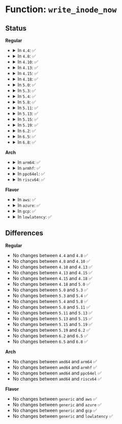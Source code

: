 # Function: <code>write_inode_now</code>

## Status
<b>Regular</b>
<ul>
<li>
<details>
<summary>In <code>4.4</code>: ✅</summary>

```c
int write_inode_now(struct inode *inode, int sync);
```

**Collision:** Unique Global

**Inline:** No

**Transformation:** False

**Instances:**

```
In fs/fs-writeback.c (ffffffff8123c1c0)
Location: fs/fs-writeback.c:2341
Inline: False
Direct callers:
  - fs/block_dev.c:__blkdev_put
  - fs/fat/file.c:fat_setattr
  - fs/fat/file.c:fat_setattr
  - fs/fuse/file.c:fuse_flush
  - fs/fuse/file.c:fuse_release
```
**Symbols:**

```
ffffffff8123c1c0-ffffffff8123c2cd: write_inode_now (STB_GLOBAL)
```
</details>
</li>
<li>
<details>
<summary>In <code>4.8</code>: ✅</summary>

```c
int write_inode_now(struct inode *inode, int sync);
```

**Collision:** Unique Global

**Inline:** No

**Transformation:** False

**Instances:**

```
In fs/fs-writeback.c (ffffffff812640d0)
Location: fs/fs-writeback.c:2420
Inline: False
Direct callers:
  - fs/block_dev.c:__blkdev_put
  - fs/fat/file.c:fat_cont_expand
  - fs/fat/file.c:fat_cont_expand
  - fs/fuse/file.c:fuse_flush
  - fs/fuse/file.c:fuse_release
```
**Symbols:**

```
ffffffff812640d0-ffffffff8126418f: write_inode_now (STB_GLOBAL)
```
</details>
</li>
<li>
<details>
<summary>In <code>4.10</code>: ✅</summary>

```c
int write_inode_now(struct inode *inode, int sync);
```

**Collision:** Unique Global

**Inline:** No

**Transformation:** False

**Instances:**

```
In fs/fs-writeback.c (ffffffff81277510)
Location: fs/fs-writeback.c:2418
Inline: False
Direct callers:
  - fs/block_dev.c:__blkdev_put
  - fs/fat/file.c:fat_cont_expand
  - fs/fat/file.c:fat_cont_expand
  - fs/fuse/file.c:fuse_flush
  - fs/fuse/file.c:fuse_release
```
**Symbols:**

```
ffffffff81277510-ffffffff812775cf: write_inode_now (STB_GLOBAL)
```
</details>
</li>
<li>
<details>
<summary>In <code>4.13</code>: ✅</summary>

```c
int write_inode_now(struct inode *inode, int sync);
```

**Collision:** Unique Global

**Inline:** No

**Transformation:** False

**Instances:**

```
In fs/fs-writeback.c (ffffffff812848b0)
Location: fs/fs-writeback.c:2427
Inline: False
Direct callers:
  - fs/block_dev.c:__blkdev_put
  - fs/fat/file.c:fat_cont_expand
  - fs/fat/file.c:fat_cont_expand
  - fs/fuse/file.c:fuse_flush
  - fs/fuse/file.c:fuse_release
```
**Symbols:**

```
ffffffff812848b0-ffffffff81284967: write_inode_now (STB_GLOBAL)
```
</details>
</li>
<li>
<details>
<summary>In <code>4.15</code>: ✅</summary>

```c
int write_inode_now(struct inode *inode, int sync);
```

**Collision:** Unique Global

**Inline:** No

**Transformation:** False

**Instances:**

```
In fs/fs-writeback.c (ffffffff812a73f0)
Location: fs/fs-writeback.c:2442
Inline: False
Direct callers:
  - fs/block_dev.c:__blkdev_put
  - fs/fat/file.c:fat_cont_expand
  - fs/fat/file.c:fat_cont_expand
  - fs/fuse/file.c:fuse_flush
  - fs/fuse/file.c:fuse_release
```
**Symbols:**

```
ffffffff812a73f0-ffffffff812a74a7: write_inode_now (STB_GLOBAL)
```
</details>
</li>
<li>
<details>
<summary>In <code>4.18</code>: ✅</summary>

```c
int write_inode_now(struct inode *inode, int sync);
```

**Collision:** Unique Global

**Inline:** No

**Transformation:** False

**Instances:**

```
In fs/fs-writeback.c (ffffffff812cdfb0)
Location: fs/fs-writeback.c:2440
Inline: False
Direct callers:
  - fs/block_dev.c:__blkdev_put
  - fs/fat/file.c:fat_cont_expand
  - fs/fat/file.c:fat_cont_expand
  - fs/fuse/file.c:fuse_flush
  - fs/fuse/file.c:fuse_release
```
**Symbols:**

```
ffffffff812cdfb0-ffffffff812ce069: write_inode_now (STB_GLOBAL)
```
</details>
</li>
<li>
<details>
<summary>In <code>5.0</code>: ✅</summary>

```c
int write_inode_now(struct inode *inode, int sync);
```

**Collision:** Unique Global

**Inline:** No

**Transformation:** False

**Instances:**

```
In fs/fs-writeback.c (ffffffff812e32b0)
Location: fs/fs-writeback.c:2469
Inline: False
Direct callers:
  - fs/block_dev.c:__blkdev_put
  - fs/fat/file.c:fat_cont_expand
  - fs/fat/file.c:fat_cont_expand
  - fs/fuse/file.c:fuse_flush
  - fs/fuse/file.c:fuse_release
```
**Symbols:**

```
ffffffff812e32b0-ffffffff812e3369: write_inode_now (STB_GLOBAL)
```
</details>
</li>
<li>
<details>
<summary>In <code>5.3</code>: ✅</summary>

```c
int write_inode_now(struct inode *inode, int sync);
```

**Collision:** Unique Global

**Inline:** No

**Transformation:** False

**Instances:**

```
In fs/fs-writeback.c (ffffffff81301090)
Location: fs/fs-writeback.c:2484
Inline: False
Direct callers:
  - fs/block_dev.c:__blkdev_put
  - fs/fat/file.c:fat_cont_expand
  - fs/fat/file.c:fat_cont_expand
  - fs/fuse/file.c:fuse_flush
  - fs/fuse/file.c:fuse_release
```
**Symbols:**

```
ffffffff81301090-ffffffff8130114c: write_inode_now (STB_GLOBAL)
```
</details>
</li>
<li>
<details>
<summary>In <code>5.4</code>: ✅</summary>

```c
int write_inode_now(struct inode *inode, int sync);
```

**Collision:** Unique Global

**Inline:** No

**Transformation:** False

**Instances:**

```
In fs/fs-writeback.c (ffffffff81313770)
Location: fs/fs-writeback.c:2572
Inline: False
Direct callers:
  - fs/block_dev.c:__blkdev_put
  - fs/fat/file.c:fat_cont_expand
  - fs/fat/file.c:fat_cont_expand
  - fs/fuse/dir.c:fuse_do_setattr
  - fs/fuse/dir.c:fuse_do_setattr
  - fs/fuse/file.c:fuse_flush
  - fs/fuse/file.c:fuse_release
```
**Symbols:**

```
ffffffff81313770-ffffffff8131382c: write_inode_now (STB_GLOBAL)
```
</details>
</li>
<li>
<details>
<summary>In <code>5.8</code>: ✅</summary>

```c
int write_inode_now(struct inode *inode, int sync);
```

**Collision:** Unique Global

**Inline:** No

**Transformation:** False

**Instances:**

```
In fs/fs-writeback.c (ffffffff8134d030)
Location: fs/fs-writeback.c:2581
Inline: False
Direct callers:
  - fs/inode.c:iput_final
  - fs/block_dev.c:bdev_write_inode
  - fs/fat/file.c:fat_cont_expand
  - fs/fat/file.c:fat_cont_expand
  - fs/fuse/dir.c:fuse_do_setattr
  - fs/fuse/dir.c:fuse_do_setattr
  - fs/fuse/file.c:fuse_flush
  - fs/fuse/file.c:fuse_release
```
**Symbols:**

```
ffffffff8134d030-ffffffff8134d0ea: write_inode_now (STB_GLOBAL)
```
</details>
</li>
<li>
<details>
<summary>In <code>5.11</code>: ✅</summary>

```c
int write_inode_now(struct inode *inode, int sync);
```

**Collision:** Unique Global

**Inline:** No

**Transformation:** False

**Instances:**

```
In fs/fs-writeback.c (ffffffff81359f30)
Location: fs/fs-writeback.c:2574
Inline: False
Direct callers:
  - fs/inode.c:iput_final
  - fs/block_dev.c:bdev_write_inode
  - fs/fat/file.c:fat_cont_expand
  - fs/fat/file.c:fat_cont_expand
  - fs/fuse/dir.c:fuse_do_setattr
  - fs/fuse/file.c:fuse_flush
  - fs/fuse/file.c:fuse_release
```
**Symbols:**

```
ffffffff81359f30-ffffffff81359fea: write_inode_now (STB_GLOBAL)
```
</details>
</li>
<li>
<details>
<summary>In <code>5.13</code>: ✅</summary>

```c
int write_inode_now(struct inode *inode, int sync);
```

**Collision:** Unique Global

**Inline:** No

**Transformation:** False

**Instances:**

```
In fs/fs-writeback.c (ffffffff81360ba0)
Location: fs/fs-writeback.c:2575
Inline: False
Direct callers:
  - fs/inode.c:iput_final
  - fs/block_dev.c:__blkdev_put
  - fs/fat/file.c:fat_cont_expand
  - fs/fat/file.c:fat_cont_expand
  - fs/fuse/dir.c:fuse_do_setattr
  - fs/fuse/file.c:fuse_flush
  - fs/fuse/file.c:fuse_release
```
**Symbols:**

```
ffffffff81360ba0-ffffffff81360c5a: write_inode_now (STB_GLOBAL)
```
</details>
</li>
<li>
<details>
<summary>In <code>5.15</code>: ✅</summary>

```c
int write_inode_now(struct inode *inode, int sync);
```

**Collision:** Unique Global

**Inline:** No

**Transformation:** False

**Instances:**

```
In fs/fs-writeback.c (ffffffff813af210)
Location: fs/fs-writeback.c:2715
Inline: False
Direct callers:
  - fs/fat/file.c:fat_cont_expand
  - fs/fat/file.c:fat_cont_expand
  - fs/fuse/dir.c:fuse_do_setattr
  - fs/fuse/file.c:fuse_flush
  - fs/fuse/file.c:fuse_release
  - block/bdev.c:blkdev_flush_mapping
```
**Symbols:**

```
ffffffff813af210-ffffffff813af2d1: write_inode_now (STB_GLOBAL)
```
</details>
</li>
<li>
<details>
<summary>In <code>5.19</code>: ✅</summary>

```c
int write_inode_now(struct inode *inode, int sync);
```

**Collision:** Unique Global

**Inline:** No

**Transformation:** False

**Instances:**

```
In fs/fs-writeback.c (ffffffff81433d00)
Location: fs/fs-writeback.c:2710
Inline: False
Direct callers:
  - fs/fat/file.c:fat_cont_expand
  - fs/fat/file.c:fat_cont_expand
  - fs/fuse/dir.c:fuse_do_setattr
  - fs/fuse/file.c:fuse_vma_close
  - fs/fuse/file.c:fuse_flush
  - fs/fuse/file.c:fuse_release
  - block/bdev.c:blkdev_flush_mapping
```
**Symbols:**

```
ffffffff81433d00-ffffffff81433d99: write_inode_now (STB_GLOBAL)
```
</details>
</li>
<li>
<details>
<summary>In <code>6.2</code>: ✅</summary>

```c
int write_inode_now(struct inode *inode, int sync);
```

**Collision:** Unique Global

**Inline:** No

**Transformation:** False

**Instances:**

```
In fs/fs-writeback.c (ffffffff814c1c90)
Location: fs/fs-writeback.c:2742
Inline: False
Direct callers:
  - fs/fat/file.c:fat_cont_expand
  - fs/fat/file.c:fat_cont_expand
  - fs/fuse/dir.c:fuse_do_setattr
  - fs/fuse/file.c:fuse_vma_close
  - fs/fuse/file.c:fuse_flush
  - fs/fuse/file.c:fuse_release
  - block/bdev.c:blkdev_flush_mapping
```
**Symbols:**

```
ffffffff814c1c90-ffffffff814c1d29: write_inode_now (STB_GLOBAL)
```
</details>
</li>
<li>
<details>
<summary>In <code>6.5</code>: ✅</summary>

```c
int write_inode_now(struct inode *inode, int sync);
```

**Collision:** Unique Global

**Inline:** No

**Transformation:** False

**Instances:**

```
In fs/fs-writeback.c (ffffffff814f7020)
Location: fs/fs-writeback.c:2753
Inline: False
Direct callers:
  - fs/fat/file.c:fat_cont_expand
  - fs/fat/file.c:fat_cont_expand
  - fs/fuse/dir.c:fuse_do_setattr
  - fs/fuse/file.c:fuse_vma_close
  - fs/fuse/file.c:fuse_flush
  - fs/fuse/file.c:fuse_release
  - block/bdev.c:blkdev_flush_mapping
```
**Symbols:**

```
ffffffff814f7020-ffffffff814f70b9: write_inode_now (STB_GLOBAL)
```
</details>
</li>
<li>
<details>
<summary>In <code>6.8</code>: ✅</summary>

```c
int write_inode_now(struct inode *inode, int sync);
```

**Collision:** Unique Global

**Inline:** No

**Transformation:** False

**Instances:**

```
In fs/fs-writeback.c (ffffffff8152b760)
Location: fs/fs-writeback.c:2775
Inline: False
Direct callers:
  - fs/fat/file.c:fat_cont_expand
  - fs/fat/file.c:fat_cont_expand
  - fs/fuse/dir.c:fuse_do_setattr
  - fs/fuse/file.c:fuse_vma_close
  - fs/fuse/file.c:fuse_flush
  - fs/fuse/file.c:fuse_release
  - block/bdev.c:blkdev_flush_mapping
```
**Symbols:**

```
ffffffff8152b760-ffffffff8152b7f9: write_inode_now (STB_GLOBAL)
```
</details>
</li>
</ul>
<b>Arch</b>
<ul>
<li>
<details>
<summary>In <code>arm64</code>: ✅</summary>

```c
int write_inode_now(struct inode *inode, int sync);
```

**Collision:** Unique Global

**Inline:** No

**Transformation:** False

**Instances:**

```
In fs/fs-writeback.c (ffff8000103c9228)
Location: fs/fs-writeback.c:2572
Inline: False
Direct callers:
  - fs/block_dev.c:__blkdev_put
  - fs/fat/file.c:fat_cont_expand
  - fs/fat/file.c:fat_cont_expand
  - fs/fuse/dir.c:fuse_do_setattr
  - fs/fuse/dir.c:fuse_do_setattr
  - fs/fuse/file.c:fuse_flush
  - fs/fuse/file.c:fuse_release
```
**Symbols:**

```
ffff8000103c9228-ffff8000103c9308: write_inode_now (STB_GLOBAL)
```
</details>
</li>
<li>
<details>
<summary>In <code>armhf</code>: ✅</summary>

```c
int write_inode_now(struct inode *inode, int sync);
```

**Collision:** Unique Global

**Inline:** No

**Transformation:** False

**Instances:**

```
In fs/fs-writeback.c (c05a6428)
Location: fs/fs-writeback.c:2572
Inline: False
Direct callers:
  - fs/block_dev.c:__blkdev_put
  - fs/fat/file.c:fat_cont_expand
  - fs/fat/file.c:fat_cont_expand
  - fs/fuse/dir.c:fuse_do_setattr
  - fs/fuse/dir.c:fuse_do_setattr
  - fs/fuse/file.c:fuse_flush
  - fs/fuse/file.c:fuse_release
```
**Symbols:**

```
c05a6428-c05a6514: write_inode_now (STB_GLOBAL)
```
</details>
</li>
<li>
<details>
<summary>In <code>ppc64el</code>: ✅</summary>

```c
int write_inode_now(struct inode *inode, int sync);
```

**Collision:** Unique Global

**Inline:** No

**Transformation:** False

**Instances:**

```
In fs/fs-writeback.c (c0000000004cb620)
Location: fs/fs-writeback.c:2572
Inline: False
Direct callers:
  - fs/block_dev.c:__blkdev_put
  - fs/fat/file.c:fat_cont_expand
  - fs/fat/file.c:fat_cont_expand
  - fs/fuse/dir.c:fuse_do_setattr
  - fs/fuse/dir.c:fuse_do_setattr
  - fs/fuse/file.c:fuse_flush
  - fs/fuse/file.c:fuse_release
```
**Symbols:**

```
c0000000004cb620-c0000000004cb738: write_inode_now (STB_GLOBAL)
```
</details>
</li>
<li>
<details>
<summary>In <code>riscv64</code>: ✅</summary>

```c
int write_inode_now(struct inode *inode, int sync);
```

**Collision:** Unique Global

**Inline:** No

**Transformation:** False

**Instances:**

```
In fs/fs-writeback.c (ffffffe00028778c)
Location: fs/fs-writeback.c:2572
Inline: False
Direct callers:
  - fs/block_dev.c:__blkdev_put
  - fs/fat/file.c:fat_cont_expand
  - fs/fat/file.c:fat_cont_expand
  - fs/fuse/dir.c:fuse_do_setattr
  - fs/fuse/dir.c:fuse_do_setattr
  - fs/fuse/file.c:fuse_flush
  - fs/fuse/file.c:fuse_release
```
**Symbols:**

```
ffffffe00028778c-ffffffe00028783c: write_inode_now (STB_GLOBAL)
```
</details>
</li>
</ul>
<b>Flavor</b>
<ul>
<li>
<details>
<summary>In <code>aws</code>: ✅</summary>

```c
int write_inode_now(struct inode *inode, int sync);
```

**Collision:** Unique Global

**Inline:** No

**Transformation:** False

**Instances:**

```
In fs/fs-writeback.c (ffffffff8130bd50)
Location: fs/fs-writeback.c:2572
Inline: False
Direct callers:
  - fs/block_dev.c:__blkdev_put
  - fs/fat/file.c:fat_cont_expand
  - fs/fat/file.c:fat_cont_expand
  - fs/fuse/dir.c:fuse_do_setattr
  - fs/fuse/dir.c:fuse_do_setattr
  - fs/fuse/file.c:fuse_flush
  - fs/fuse/file.c:fuse_release
```
**Symbols:**

```
ffffffff8130bd50-ffffffff8130be0c: write_inode_now (STB_GLOBAL)
```
</details>
</li>
<li>
<details>
<summary>In <code>azure</code>: ✅</summary>

```c
int write_inode_now(struct inode *inode, int sync);
```

**Collision:** Unique Global

**Inline:** No

**Transformation:** False

**Instances:**

```
In fs/fs-writeback.c (ffffffff812fc970)
Location: fs/fs-writeback.c:2572
Inline: False
Direct callers:
  - fs/block_dev.c:__blkdev_put
  - fs/fat/file.c:fat_cont_expand
  - fs/fat/file.c:fat_cont_expand
  - fs/fuse/dir.c:fuse_do_setattr
  - fs/fuse/dir.c:fuse_do_setattr
  - fs/fuse/file.c:fuse_flush
  - fs/fuse/file.c:fuse_release
```
**Symbols:**

```
ffffffff812fc970-ffffffff812fca2c: write_inode_now (STB_GLOBAL)
```
</details>
</li>
<li>
<details>
<summary>In <code>gcp</code>: ✅</summary>

```c
int write_inode_now(struct inode *inode, int sync);
```

**Collision:** Unique Global

**Inline:** No

**Transformation:** False

**Instances:**

```
In fs/fs-writeback.c (ffffffff81309b40)
Location: fs/fs-writeback.c:2572
Inline: False
Direct callers:
  - fs/block_dev.c:__blkdev_put
  - fs/fat/file.c:fat_cont_expand
  - fs/fat/file.c:fat_cont_expand
  - fs/fuse/dir.c:fuse_do_setattr
  - fs/fuse/dir.c:fuse_do_setattr
  - fs/fuse/file.c:fuse_flush
  - fs/fuse/file.c:fuse_release
```
**Symbols:**

```
ffffffff81309b40-ffffffff81309bfc: write_inode_now (STB_GLOBAL)
```
</details>
</li>
<li>
<details>
<summary>In <code>lowlatency</code>: ✅</summary>

```c
int write_inode_now(struct inode *inode, int sync);
```

**Collision:** Unique Global

**Inline:** No

**Transformation:** False

**Instances:**

```
In fs/fs-writeback.c (ffffffff8131bb60)
Location: fs/fs-writeback.c:2572
Inline: False
Direct callers:
  - fs/block_dev.c:__blkdev_put
  - fs/fat/file.c:fat_cont_expand
  - fs/fat/file.c:fat_cont_expand
  - fs/fuse/dir.c:fuse_do_setattr
  - fs/fuse/dir.c:fuse_do_setattr
  - fs/fuse/file.c:fuse_flush
  - fs/fuse/file.c:fuse_release
```
**Symbols:**

```
ffffffff8131bb60-ffffffff8131bc17: write_inode_now (STB_GLOBAL)
```
</details>
</li>
</ul>

## Differences
<b>Regular</b>
<ul>
<li>
No changes between <code>4.4</code> and <code>4.8</code> ✅
</li>
<li>
No changes between <code>4.8</code> and <code>4.10</code> ✅
</li>
<li>
No changes between <code>4.10</code> and <code>4.13</code> ✅
</li>
<li>
No changes between <code>4.13</code> and <code>4.15</code> ✅
</li>
<li>
No changes between <code>4.15</code> and <code>4.18</code> ✅
</li>
<li>
No changes between <code>4.18</code> and <code>5.0</code> ✅
</li>
<li>
No changes between <code>5.0</code> and <code>5.3</code> ✅
</li>
<li>
No changes between <code>5.3</code> and <code>5.4</code> ✅
</li>
<li>
No changes between <code>5.4</code> and <code>5.8</code> ✅
</li>
<li>
No changes between <code>5.8</code> and <code>5.11</code> ✅
</li>
<li>
No changes between <code>5.11</code> and <code>5.13</code> ✅
</li>
<li>
No changes between <code>5.13</code> and <code>5.15</code> ✅
</li>
<li>
No changes between <code>5.15</code> and <code>5.19</code> ✅
</li>
<li>
No changes between <code>5.19</code> and <code>6.2</code> ✅
</li>
<li>
No changes between <code>6.2</code> and <code>6.5</code> ✅
</li>
<li>
No changes between <code>6.5</code> and <code>6.8</code> ✅
</li>
</ul>
<b>Arch</b>
<ul>
<li>
No changes between <code>amd64</code> and <code>arm64</code> ✅
</li>
<li>
No changes between <code>amd64</code> and <code>armhf</code> ✅
</li>
<li>
No changes between <code>amd64</code> and <code>ppc64el</code> ✅
</li>
<li>
No changes between <code>amd64</code> and <code>riscv64</code> ✅
</li>
</ul>
<b>Flavor</b>
<ul>
<li>
No changes between <code>generic</code> and <code>aws</code> ✅
</li>
<li>
No changes between <code>generic</code> and <code>azure</code> ✅
</li>
<li>
No changes between <code>generic</code> and <code>gcp</code> ✅
</li>
<li>
No changes between <code>generic</code> and <code>lowlatency</code> ✅
</li>
</ul>
